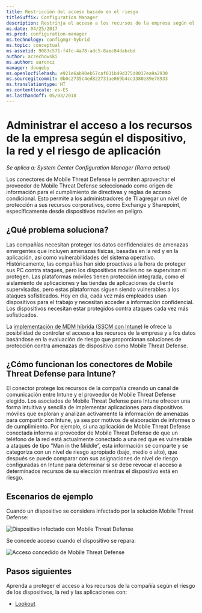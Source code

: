 ```yaml
---
title: Restricción del acceso basado en el riesgo
titleSuffix: Configuration Manager
description: Restrinja el acceso a los recursos de la empresa según el dispositivo, la red y el riesgo de aplicación.
ms.date: 04/25/2017
ms.prod: configuration-manager
ms.technology: configmgr-hybrid
ms.topic: conceptual
ms.assetid: 9083c571-f4fc-4a78-adc5-8aec84dabcbd
author: aczechowski
ms.author: aaroncz
manager: dougeby
ms.openlocfilehash: e921e6ab90eb57caf031b49d375d0017ea9a2930
ms.sourcegitcommit: 0b0c2735c4ed822731ae069b4cc1380e89e78933
ms.translationtype: HT
ms.contentlocale: es-ES
ms.lasthandoff: 05/03/2018
---
```

# <a name="manage-access-to-company-resource-based-on-device-network-and-application-risk"></a>Administrar el acceso a los recursos de la empresa según el dispositivo, la red y el riesgo de aplicación

*Se aplica a: System Center Configuration Manager (Rama actual)*

Los conectores de Mobile Threat Defense le permiten aprovechar el proveedor de Mobile Threat Defense seleccionado como origen de información para el cumplimiento de directivas y reglas de acceso condicional. Esto permite a los administradores de TI agregar un nivel de protección a sus recursos corporativos, como Exchange y Sharepoint, específicamente desde dispositivos móviles en peligro.

## <a name="what-problem-does-this-solve"></a>¿Qué problema soluciona?

Las compañías necesitan proteger los datos confidenciales de amenazas emergentes que incluyen amenazas físicas, basadas en la red y en la aplicación, así como vulnerabilidades del sistema operativo.
Históricamente, las compañías han sido proactivas a la hora de proteger sus PC contra ataques, pero los dispositivos móviles no se supervisan ni protegen. Las plataformas móviles tienen protección integrada, como el aislamiento de aplicaciones y las tiendas de aplicaciones de cliente supervisadas, pero estas plataformas siguen siendo vulnerables a los ataques sofisticados. Hoy en día, cada vez más empleados usan dispositivos para el trabajo y necesitan acceder a información confidencial. Los dispositivos necesitan estar protegidos contra ataques cada vez más sofisticados.

La [implementación de MDM híbrida (SSCM con Intune)](https://docs.microsoft.com/sccm/mdm/understand/choose-between-standalone-intune-and-hybrid-mobile-device-management) le ofrece la posibilidad de controlar el acceso a los recursos de la empresa y a los datos basándose en la evaluación de riesgo que proporcionan soluciones de protección contra amenazas de dispositivo como Mobile Threat Defense.

## <a name="how-the-intune-mobile-threat-defense-connectors-work"></a>¿Cómo funcionan los conectores de Mobile Threat Defense para Intune?

El conector protege los recursos de la compañía creando un canal de comunicación entre Intune y el proveedor de Mobile Threat Defense elegido. Los asociados de Mobile Threat Defense para Intune ofrecen una forma intuitiva y sencilla de implementar aplicaciones para dispositivos móviles que exploran y analizan activamente la información de amenazas para compartir con Intune, ya sea por motivos de elaboración de informes o de cumplimiento. Por ejemplo, si una aplicación de Mobile Threat Defense conectada informa al proveedor de Mobile Threat Defense de que un teléfono de la red está actualmente conectado a una red que es vulnerable a ataques de tipo “Man in the Middle”, esta información se comparte y se categoriza con un nivel de riesgo apropiado (bajo, medio o alto), que después se puede comparar con sus asignaciones de nivel de riesgo configuradas en Intune para determinar si se debe revocar el acceso a determinados recursos de su elección mientras el dispositivo está en riesgo.

## <a name="sample-scenarios"></a>Escenarios de ejemplo

Cuando un dispositivo se considera infectado por la solución Mobile Threat Defense:

![Dispositivo infectado con Mobile Threat Defense](../media/mtp/MTD-image-1.png)

Se concede acceso cuando el dispositivo se repara:

![Acceso concedido de Mobile Threat Defense](../media/mtp/MTD-image-2.png)

## <a name="next-steps"></a>Pasos siguientes

Aprenda a proteger el acceso a los recursos de la compañía según el riesgo de los dispositivos, la red y las aplicaciones con:

- [Lookout](https://docs.microsoft.com/intune/deploy-use/lookout-mobile-threat-defense-connector)